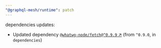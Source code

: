 ```yaml
---
"@graphql-mesh/runtime": patch
---
```

dependencies updates:
  - Updated dependency [`@whatwg-node/fetch@^0.9.9` ↗︎](https://www.npmjs.com/package/@whatwg-node/fetch/v/0.9.9) (from `^0.9.0`, in `dependencies`)
